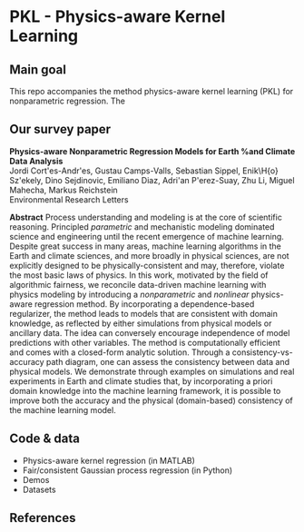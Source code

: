 # PKL - Physics-aware Kernel Learning

## Main goal

This repo accompanies the method physics-aware kernel learning (PKL) for nonparametric regression. The 

## Our survey paper

<b>Physics-aware Nonparametric Regression Models for Earth %and Climate Data Analysis</b><br>
Jordi Cort\'es-Andr\'es, Gustau Camps-Valls, Sebastian Sippel, Enik\H{o} Sz\'ekely, Dino Sejdinovic, Emiliano Diaz, Adri\'an  P\'erez-Suay, Zhu Li, Miguel Mahecha, Markus Reichstein<br>
Environmental Research Letters

**Abstract** Process understanding and modeling is at the core of scientific reasoning. Principled _parametric_ and mechanistic modeling dominated science and engineering until the recent emergence of machine learning. Despite great success in many areas, machine learning algorithms in the Earth and climate sciences, and more broadly in physical sciences, are not explicitly designed to be physically-consistent and may, therefore, violate the most basic laws of physics. In this work, motivated by the field of algorithmic fairness, we reconcile data-driven machine learning with physics modeling by introducing a _nonparametric_ and _nonlinear_ physics-aware regression method. By incorporating a dependence-based regularizer, the method leads to models that are consistent with domain knowledge, as reflected by either simulations from physical models or ancillary data. The idea can conversely encourage independence of model predictions with other variables. The method is computationally efficient and comes with a closed-form analytic solution. Through a consistency-vs-accuracy path diagram, one can assess the consistency between data and physical models. We demonstrate through examples on simulations and real experiments in Earth and climate studies that, by incorporating a priori domain knowledge into the machine learning framework, it is possible to improve both the accuracy and the physical (domain-based) consistency of the machine learning model.

## Code & data

  * Physics-aware kernel regression (in MATLAB)
  * Fair/consistent Gaussian process regression (in Python)
  * Demos
  * Datasets

## References


